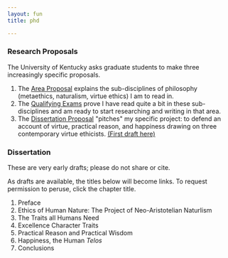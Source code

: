 ```yaml
---
layout: fun
title: phd

--- 
```



### Research Proposals ###

The University of Kentucky asks graduate students to make three increasingly specific proposals.

1. The [Area Proposal](https://drive.google.com/file/d/0B0CYQDZ8AWu8eHVtdkY5RVFVbWs/view) explains the sub-disciplines of philosophy (metaethics, naturalism, virtue ethics) I am to read in.
2. The [Qualifying Exams](https://drive.google.com/file/d/0B0CYQDZ8AWu8Y21MZnVxR1g3cFU/view) prove I have read quite a bit in these sub-disciplines and am ready to start researching and writing in that area. 
3. The [Dissertation Proposal](pending) "pitches" my specific project: to defend an account of virtue, practical reason, and happiness drawing on three  contemporary virtue ethicists. [(First draft here)](https://drive.google.com/file/d/0B0CYQDZ8AWu8ZWpPVG5lS2V4RGM/view)

### Dissertation

These are very early drafts; please do not share or cite.

As drafts are available, the titles below will become links. To request permission to peruse, click the chapter title.

1. Preface
2. Ethics of Human Nature: The Project of Neo-Aristotelian Naturlism
3. The Traits all Humans Need
4. Excellence Character Traits
5. Practical Reason and Practical Wisdom
6. Happiness, the Human *Telos*
7. Conclusions
